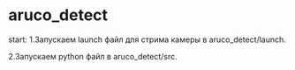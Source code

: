 # aruco_detect

start:
1.Запускаем launch файл для стрима камеры в aruco_detect/launch.


2.Запускаем python файл в aruco_detect/src.
